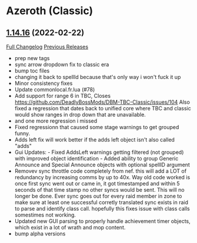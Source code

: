 # <DBM> Azeroth (Classic)

## [1.14.16](https://github.com/DeadlyBossMods/DBM-Classic/tree/1.14.16) (2022-02-22)
[Full Changelog](https://github.com/DeadlyBossMods/DBM-Classic/compare/1.14.15...1.14.16) [Previous Releases](https://github.com/DeadlyBossMods/DBM-Classic/releases)

- prep new tags  
- sync arrow dropdown fix to classic era  
- bump toc files  
- changing it back to spellId because that's only way i won't fuck it up  
- Minor consistency fixes  
- Update commonlocal.fr.lua (#78)  
- Add support for range 6 in TBC, Closes https://github.com/DeadlyBossMods/DBM-TBC-Classic/issues/104 Also fixed a regression that dates back to unified core where TBC and classic would show ranges in drop down that are unavailable.  
- and one more regression i missed  
- Fixed regressionn that caused some stage warnings to get grouped funny.  
- Adds left fix will work better if the adds left object isn't also called \"adds\"  
- Gui Updates: - Fixed AddsLeft warnings getting filtered (not grouped) with improved object identification - Added ability to group Generic Announce and Special Announce objects with optional spellID argument  
- Removev sync throttle code completely from nef. this will add a LOT of redundancy by increasing comms by up to 40x. Way old code worked is once first sync went out or came in, it got timestamped and within 5 seconds of that time stamp no other syncs would be sent. This will no longer be done. Ever sync goes out for every raid member in zone to make sure at least one successful corretly translated sync exists in raid to parse and identify class call. hopefully this fixes issue with class calls somestimes not working.  
- Updated new GUI parsing to properly handle achievement timer objects, which exist in a lot of wrath and mop content.  
- bump alpha versions  
